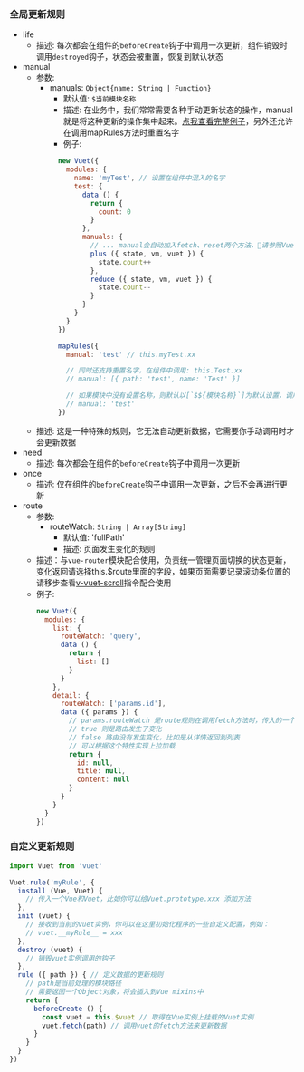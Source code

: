 ### 全局更新规则
- life
  - 描述: 每次都会在组件的`beforeCreate`钩子中调用一次更新，组件销毁时调用`destroyed`钩子，状态会被重置，恢复到默认状态
- manual
  - 参数:
    - manuals: `Object{name: String | Function}`
      - 默认值: `$当前模块名称`
      - 描述: 在业务中，我们常常需要各种手动更新状态的操作，manual就是将这种更新的操作集中起来。[点我查看完整例子](../../examples/manual)，另外还允许在调用mapRules方法时重置名字
      - 例子:
      ```javascript
        new Vuet({
          modules: {
            name: 'myTest', // 设置在组件中混入的名字
            test: {
              data () {
                return {
                  count: 0
                }
              },
              manuals: {
                // ... manual会自动加入fetch、reset两个方法，请参照Vuet的实例方法
                plus ({ state, vm, vuet }) {
                  state.count++
                },
                reduce ({ state, vm, vuet }) {
                  state.count--
                }
              }
            }
          }
        })

        mapRules({
          manual: 'test' // this.myTest.xx

          // 同时还支持重置名字，在组件中调用: this.Test.xx
          // manual: [{ path: 'test', name: 'Test' }]

          // 如果模块中没有设置名称，则默认以[`$${模块名称}`]为默认设置，调用: this.$test.xx
          // manual: 'test'
        })
      ```
  - 描述: 这是一种特殊的规则，它无法自动更新数据，它需要你手动调用时才会更新数据
- need
  - 描述: 每次都会在组件的`beforeCreate`钩子中调用一次更新
- once
  - 描述: 仅在组件的`beforeCreate`钩子中调用一次更新，之后不会再进行更新
- route
  - 参数:
    - routeWatch: `String | Array[String]`
      - 默认值: 'fullPath'
      - 描述: 页面发生变化的规则
  - 描述：与`vue-router`模块配合使用，负责统一管理页面切换的状态更新，变化返回请选择this.$route里面的字段，如果页面需要记录滚动条位置的请移步查看[v-vuet-scroll](./global-directives.md)指令配合使用
  - 例子:
    ```javascript
    new Vuet({
      modules: {
        list: {
          routeWatch: 'query',
          data () {
            return {
              list: []
            }
          }
        },
        detail: {
          routeWatch: ['params.id'],
          data ({ params }) {
            // params.routeWatch 是route规则在调用fetch方法时，传入的一个参数，所以在非route规则调用时可能是undefined
            // true 则是路由发生了变化
            // false 路由没有发生变化，比如是从详情返回到列表
            // 可以根据这个特性实现上拉加载
            return {
              id: null,
              title: null,
              content: null
            }
          }
        }
      }
    })
    ```

### 自定义更新规则
```javascript
import Vuet from 'vuet'

Vuet.rule('myRule', {
  install (Vue, Vuet) {
    // 传入一个Vue和Vuet，比如你可以给Vuet.prototype.xxx 添加方法
  },
  init (vuet) {
    // 接收到当前的vuet实例，你可以在这里初始化程序的一些自定义配置，例如：
    // vuet.__myRule__ = xxx
  },
  destroy (vuet) {
    // 销毁vuet实例调用的钩子
  },
  rule ({ path }) { // 定义数据的更新规则
    // path是当前处理的模块路径
    // 需要返回一个Object对象，将会插入到Vue mixins中
    return {
      beforeCreate () {
        const vuet = this.$vuet // 取得在Vue实例上挂载的Vuet实例
        vuet.fetch(path) // 调用vuet的fetch方法来更新数据
      }
    }
  }
})

```